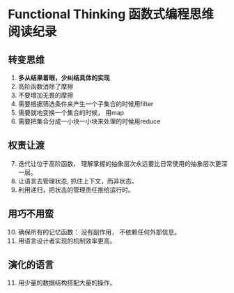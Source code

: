 # Functional Thinking 函数式编程思维 阅读纪录

## 转变思维

1. **多从结果着眼，少纠结具体的实现**
2. 高阶函数消除了摩擦
3. 不要增加无畏的摩擦
4. 需要根据筛选条件来产生一个子集合的时候用filter
5. 需要就地变换一个集合的时候， 用map
6. 需要把集合分成一小块一小块来处理的时候用reduce

## 权责让渡

7. 迭代让位于高阶函数， 理解掌握的抽象层次永远要比日常使用的抽象层次更深一层。
8. 让语言去管理状态, 抓住上下文，而非状态。
9. 利用递归，把状态的管理责任推给运行时。

## 用巧不用蛮

10. 确保所有的记忆函数： 没有副作用， 不依赖任何外部信息。
11. 用语言设计者实现的机制效率更高。

## 演化的语言

11. 用少量的数据结构搭配大量的操作。

